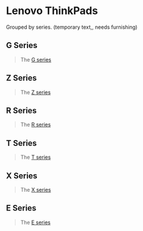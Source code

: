 <!-- TITLE: Lenovo -->
<!-- SUBTITLE: An index of Lenovo manufactured ThinkPads -->

# Lenovo ThinkPads
Grouped by series. (temporary text,, needs furnishing)

## G Series
> The [G series](..//think-pads/lenovo/g-series)
## Z Series
> The [Z series](..//think-pads/lenovo/z-series)
##  R Series
> The [R series](../think-pads/lenovo/r-series)
## T Series
> The [T series](../think-pads/lenovo/t-series)
## X Series
> The [X series](../think-pads/lenovo/x-series)
## E Series
> The [E series](..//think-pads/lenovo/e-series)